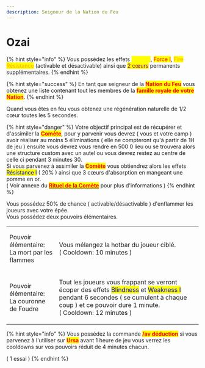 ```yaml
---
description: Seigneur de la Nation du Feu
---
```


# Ozai

{% hint style="info" %}
Vous possédez les effets <mark style="color:yellow;">Speed I</mark>, <mark style="color:red;">Force I</mark>, <mark style="color:orange;">Fire Résistance</mark> (activable et désactivable) ainsi que <mark style="color:purple;">2 cœurs</mark> permanents supplémentaires.
{% endhint %}

{% hint style="success" %}
En tant que seigneur de la <mark style="color:red;">**Nation du Feu**</mark> vous obtenez une liste contenant tout les membres de la <mark style="color:red;">**famille royale de votre Nation**</mark>.
{% endhint %}

Quand vous êtes en feu vous obtenez une régénération naturelle de 1/2 cœur toutes les 5 secondes.

{% hint style="danger" %}
Votre objectif principal est de récupérer et d'assimiler la <mark style="color:red;">**Comète**</mark>, pour y parvenir vous devrez ( vous et votre camp ) avoir réaliser au moins 5 éliminations ( elle ne compteront qu'à partir de 1H de jeu ) ensuite vous devrez vous rendre en 500 0 lieu ou se trouvera alors une structure custom avec un autel ou vous devrez restez au centre de celle ci pendant 3 minutes 30.\
Si vous parvenez à assimiler la <mark style="color:red;">**Comète**</mark> vous obtiendrez alors les effets <mark style="color:blue;">Résistance I</mark> ( 20% ) ainsi que 3 cœurs d'absorption en mangeant une pomme en or.\
( Voir annexe du [<mark style="color:red;">**Rituel de la Comète**</mark>](../../particularites/particularites/le-rituel-de-la-comete.md) pour plus d'informations )
{% endhint %}

Vous possédez 50% de chance ( activable/désactivable ) d'enflammer les joueurs avec votre épée.\
Vous possédez deux pouvoirs élémentaires.

|                                                        |                                                                                                                                                                                                                                                                        |
| ------------------------------------------------------ | ---------------------------------------------------------------------------------------------------------------------------------------------------------------------------------------------------------------------------------------------------------------------- |
| <p>Pouvoir élémentaire:<br>La mort par les flammes</p> | <p>Vous mélangez la hotbar du joueur ciblé. <br>( Cooldown: 10 minutes )</p>                                                                                                                                                                                           |
| <p>Pouvoir élémentaire:<br>La couronne de Foudre</p>   | <p>Tout les joueurs vous frappant se verront écoper des effets <mark style="color:blue;">Blindness</mark> et <mark style="color:blue;">Weakness I</mark> pendant 6 secondes ( se cumulent à chaque coup ) et ce pouvoir dure 1 minute.<br>( Cooldown: 12 minutes )</p> |

{% hint style="info" %}
Vous possédez la commande <mark style="color:red;">**/av déduction**</mark> si vous parvenez à l'utiliser sur <mark style="color:red;">**Ursa**</mark> avant 1 heure de jeu vous verrez les cooldowns sur vos pouvoirs réduit de 4 minutes chacun.

( 1 essai )
{% endhint %}

<figure><img src="https://www.dandwiki.com/w/images/e/e9/Fire_Lord_Ozai.png" alt=""><figcaption></figcaption></figure>
